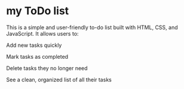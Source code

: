 <h1> my ToDo list</h1>

This is a simple and user-friendly to-do list built with HTML, CSS, and JavaScript. It allows users to:

Add new tasks quickly

Mark tasks as completed

Delete tasks they no longer need

See a clean, organized list of all their tasks
